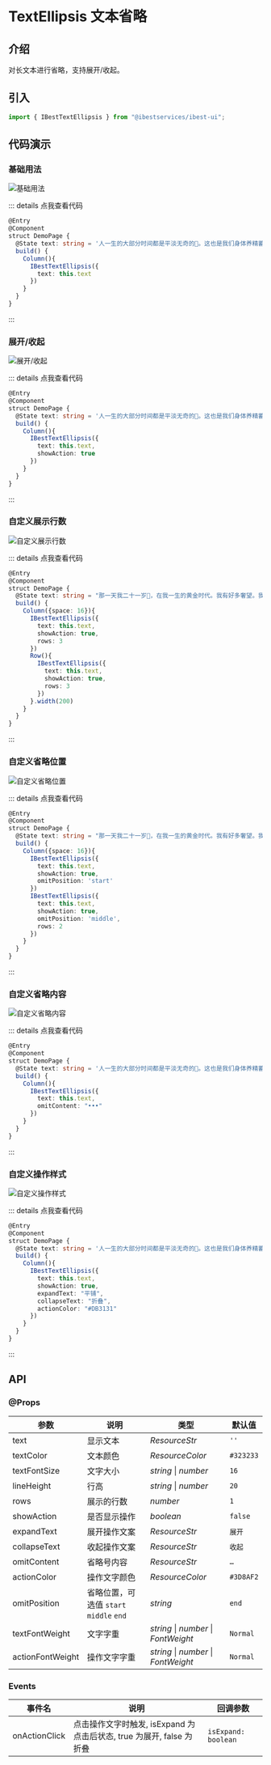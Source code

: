 # TextEllipsis 文本省略

## 介绍

对长文本进行省略，支持展开/收起。

## 引入

```ts
import { IBestTextEllipsis } from "@ibestservices/ibest-ui";
```

## 代码演示

### 基础用法

![基础用法](./images/base.png)

::: details 点我查看代码
```ts
@Entry
@Component
struct DemoPage {
  @State text: string = '人一生的大部分时间都是平淡无奇的🌟。这也是我们身体养精蓄锐的必要条件。⚡ 因为只有身心在泛起涟漪的生活中得到充分的修正，🍭才能圆满的迎接人生的下一次高峰。🍓'
  build() {
    Column(){
      IBestTextEllipsis({
        text: this.text
      })
    }
  }
}
```
:::

### 展开/收起

![展开/收起](./images/expand.png)

::: details 点我查看代码
```ts
@Entry
@Component
struct DemoPage {
  @State text: string = '人一生的大部分时间都是平淡无奇的🌟。这也是我们身体养精蓄锐的必要条件。⚡ 因为只有身心在泛起涟漪的生活中得到充分的修正，🍭才能圆满的迎接人生的下一次高峰。🍓'
  build() {
    Column(){
      IBestTextEllipsis({
        text: this.text,
        showAction: true
      })
    }
  }
}
```
:::

### 自定义展示行数

![自定义展示行数](./images/line.png)

::: details 点我查看代码
```ts
@Entry
@Component
struct DemoPage {
  @State text: string = "那一天我二十一岁🎂，在我一生的黄金时代。我有好多奢望。我想爱，想吃🍵，还想在一瞬间变成天上半明半暗的云🍊。后来我才知道，生活就是个缓慢受锤的过程，人一天天老下去🌛，奢望也一天天消失，最后变得像挨了锤的牛一样。❄可是我过二十一岁生日时没有预见到这一点🍻。我觉得自己会永远生猛下去，什么也锤不了我。🌈"
  build() {
    Column({space: 16}){
      IBestTextEllipsis({
        text: this.text,
        showAction: true,
        rows: 3
      })
      Row(){
        IBestTextEllipsis({
          text: this.text,
          showAction: true,
          rows: 3
        })
      }.width(200)
    }
  }
}
```
:::

### 自定义省略位置

![自定义省略位置](./images/ellipsis-position.png)

::: details 点我查看代码
```ts
@Entry
@Component
struct DemoPage {
  @State text: string = "那一天我二十一岁🎂，在我一生的黄金时代。我有好多奢望。我想爱，想吃🍵，还想在一瞬间变成天上半明半暗的云🍊。后来我才知道，生活就是个缓慢受锤的过程，人一天天老下去🌛，奢望也一天天消失，最后变得像挨了锤的牛一样。❄可是我过二十一岁生日时没有预见到这一点🍻。我觉得自己会永远生猛下去，什么也锤不了我。🌈"
  build() {
    Column({space: 16}){
      IBestTextEllipsis({
        text: this.text,
        showAction: true,
        omitPosition: 'start'
      })
      IBestTextEllipsis({
        text: this.text,
        showAction: true,
        omitPosition: 'middle',
        rows: 2
      })
    }
  }
}
```
:::

### 自定义省略内容

![自定义省略内容](./images/omitContent.png)

::: details 点我查看代码
```ts
@Entry
@Component
struct DemoPage {
  @State text: string = '人一生的大部分时间都是平淡无奇的🌟。这也是我们身体养精蓄锐的必要条件。⚡ 因为只有身心在泛起涟漪的生活中得到充分的修正，🍭才能圆满的迎接人生的下一次高峰。🍓'
  build() {
    Column(){
      IBestTextEllipsis({
        text: this.text,
        omitContent: "•••"
      })
    }
  }
}
```
:::

### 自定义操作样式

![自定义操作样式](./images/custom-operate.png)

::: details 点我查看代码
```ts
@Entry
@Component
struct DemoPage {
  @State text: string = '人一生的大部分时间都是平淡无奇的🌟。这也是我们身体养精蓄锐的必要条件。⚡ 因为只有身心在泛起涟漪的生活中得到充分的修正，🍭才能圆满的迎接人生的下一次高峰。🍓'
  build() {
    Column(){
      IBestTextEllipsis({
        text: this.text,
        showAction: true,
        expandText: "平铺",
        collapseText: "折叠",
        actionColor: "#DB3131"
      })
    }
  }
}
```
:::

## API

### @Props

| 参数          | 说明                                | 类型       | 默认值     |
| ------------ | ----------------------------------- | --------- | ---------- |
| text         | 显示文本                              | _ResourceStr_ | `''` |  
| textColor    | 文本颜色                              | _ResourceColor_ | `#323233` |
| textFontSize | 文字大小                              | _string_ \| _number_ | `16` |
| lineHeight   | 行高                                  | _string_ \| _number_  | `20` |
| rows         | 展示的行数                             | _number_ | `1` |
| showAction   | 是否显示操作                           | _boolean_ |  `false`  |
| expandText   | 展开操作文案                           | _ResourceStr_ | `展开` |
| collapseText | 收起操作文案                           | _ResourceStr_ | `收起` |
| omitContent  | 省略号内容                             | _ResourceStr_ |  `…`  |
| actionColor  | 操作文字颜色                           | _ResourceColor_ |  `#3D8AF2`  |
| omitPosition | 省略位置，可选值 `start` `middle` `end` | _string_ |  `end`  |
| textFontWeight  | 文字字重                            | _string_ \| _number_ \| _FontWeight_ |  `Normal`  |
| actionFontWeight| 操作文字字重                         | _string_ \| _number_ \| _FontWeight_ |  `Normal`  |

### Events

| 事件名         | 说明                                             | 回调参数                         |
| --------------| ------------------------------------------------| -------------------------------- |
| onActionClick | 点击操作文字时触发, isExpand 为点击后状态, true 为展开, false 为折叠 | `isExpand: boolean` |